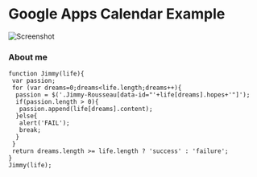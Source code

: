 # Google Apps Calendar Example
![Screenshot](http://i.imgur.com/rPyBJEh.png)

### About me
```
function Jimmy(life){
 var passion;
 for (var dreams=0;dreams<life.length;dreams++){
  passion = $('.Jimmy-Rousseau[data-id="'+life[dreams].hopes+'"]');
  if(passion.length > 0){
   passion.append(life[dreams].content);
  }else{
   alert('FAIL');
   break;
  }
 }
 return dreams.length >= life.length ? 'success' : 'failure';
}
Jimmy(life);
```
